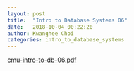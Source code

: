 ```yaml
---
layout: post
title:  "Intro to Database Systems 06"
date:   2018-10-04 00:22:20
author: Kwanghee Choi
categories: intro_to_database_systems
---
```


[cmu-intro-to-db-06.pdf](/assets/pdfs/cmu-intro-to-db-06.pdf)
<div width="100%" style="padding-bottom:130%; display:block; position: relative;">
<object data="/assets/pdfs/cmu-intro-to-db-06.pdf" type="application/pdf" width="100%" height="100%" style="position:absolute;"/>
</div>
